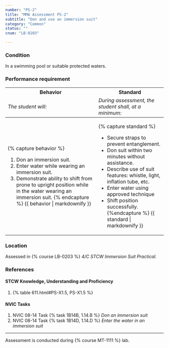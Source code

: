 ```yaml
---
number: "PS-2"
title: "MMA Assessment PS-2"
subtitle: "Don and use an immersion suit"
category: "Common"
status: ""
cnum: "LB-0203"

---
```

### Condition

In a swimming pool or suitable protected waters.

### Performance requirement 

<table width='100%' class='Guidelines'>
 <thead>
 <tr>
     <th class='thirty'>Behavior</th>
     <th class='seventy'>Standard</th>
 </tr>
 <tr>
     <td><em>The student will:</em></td>
     <td><em>During assessment, the student shall, at a minimum:</em></td>
 </tr>
 </thead>
 <tbody>
 

<tr><td>

{% capture behavior %}
1. Don an immersion suit.
2. Enter water while wearing an immersion suit.
2. Demonstrate ability to shift from prone to upright position while in the water wearing an immersion suit.
{% endcapture %}
{{ behavior | markdownify }}

</td><td>

{% capture standard %}
*  Secure straps to prevent entanglement.
*  Don suit within two minutes without assistance.
*  Describe use of suit features: whistle, light, inflation tube, etc.
*  Enter water using approved technique
*  Shift position successfully.
{%endcapture %}
{{ standard | markdownify }}

</td></tr>



 </tbody>
 </table>

### Location

Assessed in  {% course  LB-0203 %}  *4/C STCW Immersion Suit Practical*.

### References

#### STCW Knowledge, Understanding and Proficiency


1. {% table 611.html#PS-X1.5, PS-X1.5 %}


#### NVIC Tasks


1. NVIC 08-14 Task {% task 1B14B, 1.14.B %} *Don an immersion suit*
1. NVIC 08-14 Task {% task 1B14D, 1.14.D %} *Enter the water in an immersion suit*



***

Assessment is conducted during {% course MT-1111 %} lab.
